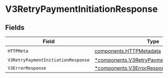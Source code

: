 # V3RetryPaymentInitiationResponse


## Fields

| Field                                                                                                       | Type                                                                                                        | Required                                                                                                    | Description                                                                                                 |
| ----------------------------------------------------------------------------------------------------------- | ----------------------------------------------------------------------------------------------------------- | ----------------------------------------------------------------------------------------------------------- | ----------------------------------------------------------------------------------------------------------- |
| `HTTPMeta`                                                                                                  | [components.HTTPMetadata](../../models/components/httpmetadata.md)                                          | :heavy_check_mark:                                                                                          | N/A                                                                                                         |
| `V3RetryPaymentInitiationResponse`                                                                          | [*components.V3RetryPaymentInitiationResponse](../../models/components/v3retrypaymentinitiationresponse.md) | :heavy_minus_sign:                                                                                          | Accepted                                                                                                    |
| `V3ErrorResponse`                                                                                           | [*components.V3ErrorResponse](../../models/components/v3errorresponse.md)                                   | :heavy_minus_sign:                                                                                          | Error                                                                                                       |